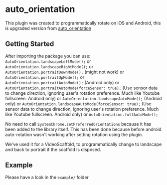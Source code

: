 # auto_orientation

This plugin was created to programmatically rotate on iOS and Android, this is upgraded version from [auto_orientation](https://pub.dev/packages/auto_orientation)

## Getting Started

After importing the package you can use:
`AutoOrientation.landscapeLeftMode();` or
`AutoOrientation.landscapeRightMode();` or
`AutoOrientation.portraitDownMode();` (might not work) or
`AutoOrientation.portraitUpMode();` or
`AutoOrientation.portraitAutoMode();` (Android only) or
`AutoOrientation.portraitAutoMode(forceSensor: true);` (Use sensor data to change direction, ignoring user's rotation preference. Much like Youtube fullscreen. Android only) or
`AutoOrientation.landscapeAutoMode();` (Android only) or
`AutoOrientation.landscapeAutoMode(forceSensor: true);` (Use sensor data to change direction, ignoring user's rotation preference. Much like Youtube fullscreen. Android only) or
`AutoOrientation.fullAutoMode();`

No need to call `SystemChrome.setPreferredOrientations` because
it has been added to the library itself.
This has been done because before android auto-rotation wasn't
working after setting rotation using the plugin.

We've used it for a VideoScaffold, to programmatically change to landscape
and back to portrait if the scaffold is disposed.

## Example

Please have a look in the `example/` folder
